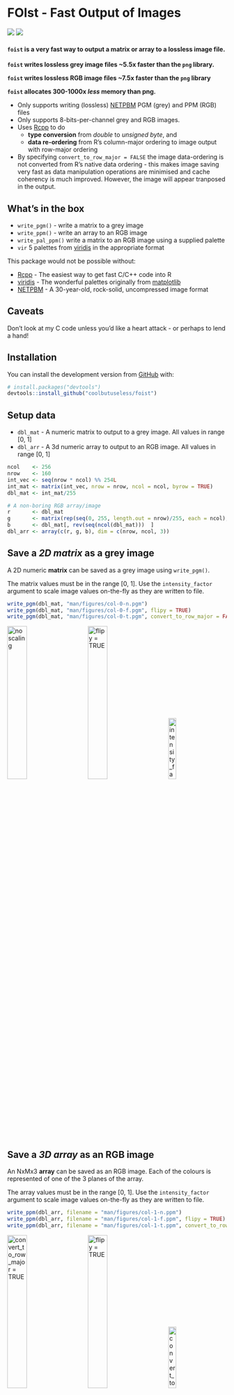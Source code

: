 
<!-- README.md is generated from README.Rmd. Please edit that file -->

# FOIst - Fast Output of Images

<!-- badges: start -->

![](https://img.shields.io/badge/Status-alpha-orange.svg)
![](https://img.shields.io/badge/Version-0.1.1-blue.svg)
<!-- badges: end -->

#### `foist` is a very fast way to output a matrix or array to a lossless image file.

**`foist` writes lossless grey image files \~5.5x faster than the `png`
library.**

**`foist` writes lossless RGB image files \~7.5x faster than the `png`
library**

**`foist` allocates 300-1000x *less* memory than png.**

  - Only supports writing (lossless)
    [NETPBM](http://netpbm.sourceforge.net/) PGM (grey) and PPM (RGB)
    files
  - Only supports 8-bits-per-channel grey and RGB images.
  - Uses [Rcpp](https://cran.r-project.org/package=Rcpp) to do
      - **type conversion** from *double* to *unsigned byte*, and
      - **data re-ordering** from R’s column-major ordering to image
        output with row-major ordering
  - By specifying `convert_to_row_major = FALSE` the image data-ordering
    is not converted from R’s native data ordering - this makes image
    saving very fast as data manipulation operations are minimised and
    cache coherency is much improved. However, the image will appear
    tranposed in the output.

## What’s in the box

  - `write_pgm()` - write a matrix to a grey image
  - `write_ppm()` - write an array to an RGB image
  - `write_pal_ppm()` write a matrix to an RGB image using a supplied
    palette
  - `vir` 5 palettes from
    [viridis](https://cran.r-project.org/package=viridis) in the
    appropriate format

This package would not be possible without:

  - [Rcpp](https://cran.r-project.org/package=Rcpp) - The easiest way to
    get fast C/C++ code into R
  - [viridis](https://cran.r-project.org/package=viridis) - The
    wonderful palettes originally from
    [matplotlib](http://matplotlib.org)
  - [NETPBM](http://netpbm.sourceforge.net) - A 30-year-old, rock-solid,
    uncompressed image format

## Caveats

Don’t look at my C code unless you’d like a heart attack - or perhaps to
lend a hand\!

## Installation

You can install the development version from
[GitHub](https://github.com/coolbutuseless/foist) with:

``` r
# install.packages("devtools")
devtools::install_github("coolbutuseless/foist")
```

## Setup data

  - `dbl_mat` - A numeric matrix to output to a grey image. All values
    in range \[0, 1\]
  - `dbl_arr` - A 3d numeric array to output to an RGB image. All values
    in range \[0, 1\]

<!-- end list -->

``` r
ncol    <- 256
nrow    <- 160
int_vec <- seq(nrow * ncol) %% 254L
int_mat <- matrix(int_vec, nrow = nrow, ncol = ncol, byrow = TRUE)
dbl_mat <- int_mat/255

# A non-boring RGB array/image
r       <- dbl_mat
g       <- matrix(rep(seq(0, 255, length.out = nrow)/255, each = ncol), nrow, ncol, byrow = TRUE)
b       <- dbl_mat[, rev(seq(ncol(dbl_mat)))  ]
dbl_arr <- array(c(r, g, b), dim = c(nrow, ncol, 3))
```

## Save a *2D matrix* as a grey image

A 2D numeric **matrix** can be saved as a grey image using
`write_pgm()`.

The matrix values must be in the range \[0, 1\]. Use the
`intensity_factor` argument to scale image values on-the-fly as they are
written to file.

``` r
write_pgm(dbl_mat, "man/figures/col-0-n.pgm")
write_pgm(dbl_mat, "man/figures/col-0-f.pgm", flipy = TRUE)
write_pgm(dbl_mat, "man/figures/col-0-t.pgm", convert_to_row_major = FALSE)
```

<div>

<img src = "man/figures/col-convert-0-n.png"  width = "30%" title = "no scaling">
<img src = "man/figures/col-convert-0-f.png"  width = "30%" title = "flipy = TRUE"            style = "margin-left: 30px;">
<img src = "man/figures/col-convert-0-t.png"  width = "19%" title = "intensity_factor = 0.5"  style = "margin-left: 30px;">

</div>

## Save a *3D array* as an RGB image

An NxMx3 **array** can be saved as an RGB image. Each of the colours is
represented of one of the 3 planes of the array.

The array values must be in the range \[0, 1\]. Use the
`intensity_factor` argument to scale image values on-the-fly as they are
written to file.

``` r
write_ppm(dbl_arr, filename = "man/figures/col-1-n.ppm")
write_ppm(dbl_arr, filename = "man/figures/col-1-f.ppm", flipy = TRUE)
write_ppm(dbl_arr, filename = "man/figures/col-1-t.ppm", convert_to_row_major = FALSE)
```

<div>

<img src = "man/figures/col-convert-1-n.png"  width = "30%" title = "convert_to_row_major = TRUE">
<img src = "man/figures/col-convert-1-f.png"  width = "30%" title = "flipy = TRUE"                  style = "margin-left: 30px;">
<img src = "man/figures/col-convert-1-t.png"  width = "19%" title = "convert_to_row_major = FALSE"  style = "margin-left: 30px;">

</div>

## Save a *matrix* to an RGB image using a palette lookup

Using `write_pal_ppm()`, `foist` can write a grey image as an RGB image
by using each grey pixel value to lookup an RGB colour in a given
palette.

A palette must be an integer matrix with dimensions 256 x 3 and values
in the range \[0, 255\].

The matrix values must be in the range \[0, 1\]. Use the
`intensity_factor` argument to scale image values on-the-fly as they are
written to file.

`foist` includes the 5 palettes from
[viridis](https://cran.r-project.org/package=viridis) as `vir$magma`
etc.

``` r
foist::write_pgm    (dbl_mat,                           "man/figures/col-0.pgm")
foist::write_pal_ppm(dbl_mat, pal = foist::vir$magma  , "man/figures/col-3.ppm")
foist::write_pal_ppm(dbl_mat, pal = foist::vir$inferno, "man/figures/col-4.ppm")
foist::write_pal_ppm(dbl_mat, pal = foist::vir$plasma , "man/figures/col-5.ppm")
foist::write_pal_ppm(dbl_mat, pal = foist::vir$viridis, "man/figures/col-6.ppm")
foist::write_pal_ppm(dbl_mat, pal = foist::vir$cividis, "man/figures/col-7.ppm")
```

<div>

<img src = "man/figures/col-convert-0-n.png" width = "30%" title = "grey">
<img src = "man/figures/col-convert-3.png"   width = "30%" title = "magma">
<img src = "man/figures/col-convert-4.png"   width = "30%" title = "inferno">
<img src = "man/figures/col-convert-5.png"   width = "30%" title = "plasma">
<img src = "man/figures/col-convert-6.png"   width = "30%" title = "viridis">
<img src = "man/figures/col-convert-7.png"   width = "30%" title = "cividis">

</div>

## Benchmark: Saving a matrix as a grey image

The following benchmark compares:

  - `foist::write_pgm()` in both row-major and column-major ordering
      - by **not** converting to row-major ordering the data is written
        in the same order it is stored in R. By minimizing this data
        manipulation some significant speedups are achieved.
  - `png::writePNG()`
  - `jpeg::writeJPEG()` - I’m not actually interested in lossy output,
    but it is interesting to note just how fast the jpeg library is.

<!-- end list -->

``` r
tmp <- tempfile()

res <- bench::mark(
  `foist::write_pgm()`                    = foist::write_pgm(dbl_mat, tmp),
  `foist::write_pgm(column-major)`        = foist::write_pgm(dbl_mat, tmp, convert_to_row_major = FALSE),
  `foist::write_pgm(column-major, flipy)` = foist::write_pgm(dbl_mat, tmp, convert_to_row_major = FALSE, flipy = TRUE),
  `png::writePNG()`                       = png::writePNG   (dbl_mat, tmp),
  `jpeg::writeJPEG`                       = jpeg::writeJPEG (dbl_mat, tmp),
  min_time = 2, check = FALSE
)
```

| expression                             |     min |    mean |  median | itr/sec | mem\_alloc |
| :------------------------------------- | ------: | ------: | ------: | ------: | ---------: |
| foist::write\_pgm()                    |  2.97ms |  4.29ms |  4.11ms |     233 |     2.49KB |
| foist::write\_pgm(column-major)        |  2.04ms |  2.45ms |   2.3ms |     408 |     2.49KB |
| foist::write\_pgm(column-major, flipy) |  2.05ms |  2.46ms |  2.32ms |     407 |     2.49KB |
| png::writePNG()                        | 11.88ms | 14.27ms | 13.78ms |      70 |   673.21KB |
| jpeg::writeJPEG                        |  6.06ms |  7.74ms |  7.62ms |     129 |   663.55KB |

Benchmark results

<img src="man/figures/README-benchmark_grey-1.png" width="100%" />

## Benchmark: Saving an array as an RGB image

The following benchmark compares:

  - `foist::write_ppm()` in both row-major and column-major ordering
      - by **not** converting to row-major ordering the data is written
        in the same order it is stored in R. By minimizing this data
        manipulation some significant speedups are achieved.
  - `png::writePNG()`
  - `jpeg::writeJPEG()` - I’m not actually interested in lossy output,
    but it is interesting to note just how fast the jpeg library is.

<!-- end list -->

``` r
tmp <- tempfile()

res <- bench::mark(
  `foist::write_ppm()`                    = foist::write_ppm(dbl_arr, tmp),
  `foist::write_ppm(column-major)`        = foist::write_ppm(dbl_arr, tmp, convert_to_row_major = FALSE),
  `foist::write_ppm(column-major, flipy)` = foist::write_ppm(dbl_arr, tmp, convert_to_row_major = FALSE, flipy = TRUE),
  `png::writePNG()`                       = png::writePNG   (dbl_arr, tmp),
  `jpeg::writeJPEG`                       = jpeg::writeJPEG (dbl_arr, tmp),
  min_time = 2, check = FALSE
)
```

| expression                             |     min |    mean |  median | itr/sec | mem\_alloc |
| :------------------------------------- | ------: | ------: | ------: | ------: | ---------: |
| foist::write\_ppm()                    | 18.19ms | 21.48ms | 21.45ms |      47 |     2.49KB |
| foist::write\_ppm(column-major)        |  4.67ms |   5.9ms |  5.59ms |     170 |     2.49KB |
| foist::write\_ppm(column-major, flipy) |  4.66ms |  5.97ms |   5.6ms |     168 |     2.49KB |
| png::writePNG()                        | 44.73ms | 48.52ms | 48.69ms |      21 |     1.88MB |
| jpeg::writeJPEG                        | 26.04ms |  28.1ms |  28.1ms |      36 |     1.88MB |

Benchmark results

<img src="man/figures/README-benchmark_rgb-1.png" width="100%" />
